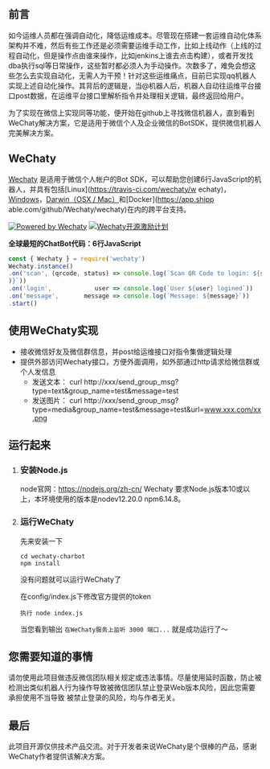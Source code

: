 ## 前言
  如今运维人员都在强调自动化，降低运维成本。尽管现在搭建一套运维自动化体系架构并不难，然后有些工作还是必须需要运维手动工作，比如上线动作（上线的过程自动化，但是操作点由谁来操作，比如jenkins上谁去点击构建），或者开发找dba执行sql等日常操作，这些暂时都必须人为手动操作。次数多了，难免会想这些怎么去实现自动化，无需人为干预！针对这些运维痛点，目前已实现qq机器人实现上述自动化操作。其背后的逻辑是，当@机器人后，机器人自动往运维平台接口post数据，在运维平台接口里解析指令并处理相关逻辑，最终返回给用户。
  
  为了实现在微信上实现同等功能，便开始在github上寻找微信机器人，直到看到WeChaty解决方案，它是适用于微信个人及企业微信的BotSDK，提供微信机器人完美解决方案。

## WeChaty
  [Wechaty](https://wechaty.github.io/) 是适用于微信个人帐户的Bot SDK，可以帮助您创建6行JavaScript的机器人，并具有包括[Linux](https://travis-ci.com/wechaty/w
echaty)，[Windows](https://ci.appveyor.com/project/wechaty/wechaty)，[Darwin（OSX / Mac）](https://travis-ci.com/Wechaty/wechaty)和[Docker](https://app.shipp
able.com/github/Wechaty/wechaty)在内的跨平台支持。

[![Powered by Wechaty](https://img.shields.io/badge/Powered%20By-Wechaty-green.svg)](https://github.com/chatie/wechaty)
[![Wechaty开源激励计划](https://img.shields.io/badge/Wechaty-开源激励计划-green.svg)](https://github.com/juzibot/Welcome/wiki/Everything-about-Wechaty)


  **全球最短的ChatBot代码：6行JavaScript**

  ```javascript
  const { Wechaty } = require('wechaty')
  Wechaty.instance()
  .on('scan', (qrcode, status) => console.log(`Scan QR Code to login: ${status}\nhttps://api.qrserver.com/v1/create-qr-code/?data=${encodeURIComponent(qrcode
)}`))
  .on('login',            user => console.log(`User ${user} logined`))
  .on('message',       message => console.log(`Message: ${message}`))
  .start()
  ```

## 使用WeChaty实现
  - 接收微信好友及微信群信息，并post给运维接口对指令集做逻辑处理
  - 提供外部访问Wechaty接口，方便外面调用，如外部通过http请求给微信群或个人发信息
    - 发送文本： curl  http://xxx/send_group_msg?type=text&group_name=test&message=test
    - 发送图片： curl  http://xxx/send_group_msg?type=media&group_name=test&message=test&url=www.xxx.com/xx.png
  
## 运行起来
1. ### 安装Node.js
   node官网：https://nodejs.org/zh-cn/
   Wechaty 要求Node.js版本10或以上，本环境使用的版本是nodev12.20.0 npm6.14.8。

2. ### 运行WeChaty
   先来安装一下
   ```
   cd wechaty-charbot
   npm install
   ```
   没有问题就可以运行WeChaty了

   在config/index.js下修改官方提供的token
   ```   
   执行 node index.js
   ```   
   当您看到输出 `在WeChaty服务上监听 3000 端口...` 就是成功运行了～
   
## 您需要知道的事情
请勿使用此项目做违反微信团队相关规定或违法事情。尽量使用延时函数，防止被检测出类似机器人行为操作导致被微信团队禁止登录Web版本风险，因此您需要承担使用不当导致
被禁止登录的风险，均与作者无关。

## 最后
此项目开源仅供技术产品交流。对于开发者来说WeChaty是个很棒的产品，感谢WeChaty作者提供该解决方案。   
